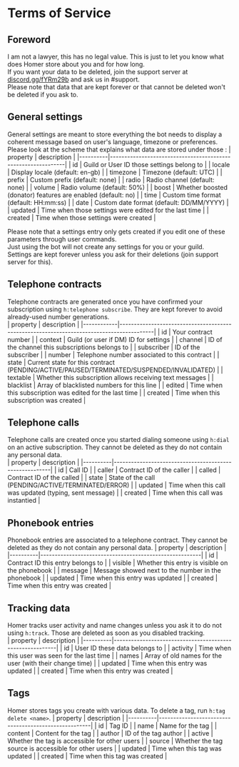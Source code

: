 # Terms of Service

## Foreword
I am not a lawyer, this has no legal value. This is just to let you know what does Homer store about you and for how long.  
If you want your data to be deleted, join the support server at [discord.gg/fYRm29b](https://discord.gg/fYRm29b) and ask us in #support.  
Please note that data that are kept forever or that cannot be deleted won't be deleted if you ask to.

## General settings
General settings are meant to store everything the bot needs to display a coherent message based on user's language, timezone or preferences.  
Please look at the scheme that explains what data are stored under those :
| property | description                                                  |
|----------|--------------------------------------------------------------|
| id       | Guild or User ID those settings belong to                    |
| locale   | Display locale (default: en-gb)                              |
| timezone | Timezone (default: UTC)                                      |
| prefix   | Custom prefix (default: none)                                |
| radio    | Radio channel (default: none)                                |
| volume   | Radio volume (default: 50%)                                  |
| boost    | Whether boosted (donator) features are enabled (default: no) |
| time     | Custom time format (default: HH:mm:ss)                       |
| date     | Custom date format (default: DD/MM/YYYY)                     |
| updated  | Time when those settings were edited for the last time       |
| created  | Time when those settings were created                        |

Please note that a settings entry only gets created if you edit one of these parameters through user commands.  
Just using the bot will not create any settings for you or your guild.  
Settings are kept forever unless you ask for their deletions (join support server for this).  

## Telephone contracts
Telephone contracts are generated once you have confirmed your subscription using `h:telephone subscribe`. They are kept forever to avoid already-used number generations.  
| property   | description                                                                              |
|------------|------------------------------------------------------------------------------------------|
| id         | Your contract number                                                                     |
| context    | Guild (or user if DM) ID for settings                                                    |
| channel    | ID of the channel this subscriptions belongs to                                          |
| subscriber | ID of the subscriber                                                                     |
| number     | Telephone number associated to this contract                                             |
| state      | Current state for this contract (PENDING/ACTIVE/PAUSED/TERMINATED/SUSPENDED/INVALIDATED) |
| textable   | Whether this subscription allows receiving text messages                                 |
| blacklist  | Array of blacklisted numbers for this line                                               |
| edited     | Time when this subscription was edited for the last time                                 |
| created    | Time when this subscription was created                                                  |

## Telephone calls
Telephone calls are created once you started dialing someone using `h:dial` on an active subscription. They cannot be deleted as they do not contain any personal data.  
| property | description                                            |
|----------|--------------------------------------------------------|
| id       | Call ID                                                |
| caller   | Contract ID of the caller                              |
| called   | Contract ID of the called                              |
| state    | State of the call (PENDING/ACTIVE/TERMINATED/ERROR)    |
| updated  | Time when this call was updated (typing, sent message) |
| created  | Time when this call was instantied                     |

## Phonebook entries
Phonebook entries are associated to a telephone contract. They cannot be deleted as they do not contain any personal data.
| property | description                                            |
|----------|--------------------------------------------------------|
| id       | Contract ID this entry belongs to                      |
| visible  | Whether this entry is visible on the phonebook         |
| message  | Message showed next to the number in the phonebook     |
| updated  | Time when this entry was updated                       |
| created  | Time when this entry was created                       |

## Tracking data
Homer tracks user activity and name changes unless you ask it to do not using `h:track`. Those are deleted as soon as you disabled tracking.  
| property | description                                              |
|----------|----------------------------------------------------------|
| id       | User ID these data belongs to                            |
| activity | Time when this user was seen for the last time           |
| names    | Array of old names for the user (with their change time) |
| updated  | Time when this entry was updated                         |
| created  | Time when this entry was created                         |

## Tags
Homer stores tags you create with various data. To delete a tag, run `h:tag delete <name>`.
| property | description                                          |
|----------|------------------------------------------------------|
| id       | Tag ID                                               |
| name     | Name for the tag                                     |
| content  | Content for the tag                                  |
| author   | ID of the tag author                                 |
| active   | Whether the tag is accessible for other users        |
| source   | Whether the tag source is accessible for other users |
| updated  | Time when this tag was updated                       |
| created  | Time when this tag was created                       |

